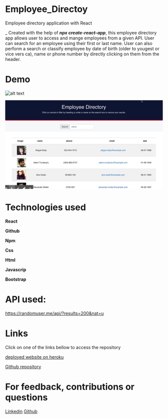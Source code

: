 # Employee_Directoy
Employee directory application with React

_ Created with the help of **_npx create-react-app_**, this employee directory app allows user to access and mange employees from a given API. User can search for an employee using their first or last name. User can also perform a search or classify employee by date of birth (older to yougest or vice vers ca), name or phone number by directly clicking on them from the header. 


# Demo

![alt text](demo.gif)

![alt text](dem.jpeg)

# Technologies used

**React**

**Github**

**Npm**

**Css**

**Html**

**Javascrip**

**Bootstrap**


# API used: 
https://randomuser.me/api/?results=200&nat=u




# Links

Click on one of the links bellow to access the repository

[deployed website on heroku]()


[Github repository](https://github.com/Snubia/Employee_Directoy.git)



# For feedback, contributions or questions


[Linkedin](https://www.linkedin.com/in/sandrine-nubia-975aa2172/)
[Github](https://github.com/Snubia)


